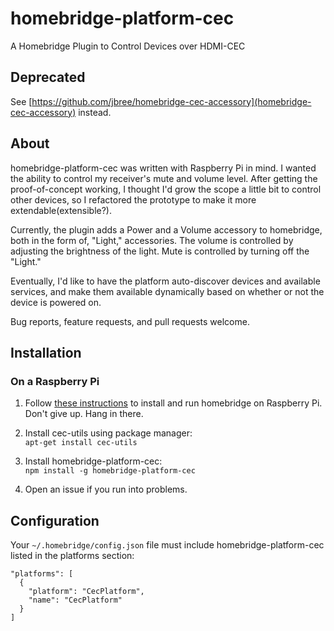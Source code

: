 # homebridge-platform-cec
A Homebridge Plugin to Control Devices over HDMI-CEC

## Deprecated

See [https://github.com/jbree/homebridge-cec-accessory](homebridge-cec-accessory) instead.
## About

homebridge-platform-cec was written with Raspberry Pi in mind. I wanted the
ability to control my receiver's mute and volume level. After getting the
proof-of-concept working, I thought I'd grow the scope a little bit to control
other devices, so I refactored the prototype to make it more extendable(extensible?).

Currently, the plugin adds a Power and a Volume accessory to homebridge, both in
the form of, "Light," accessories. The volume is controlled by adjusting the
brightness of the light. Mute is controlled by turning off the "Light."

Eventually, I'd like to have the platform auto-discover devices and available
services, and make them available dynamically based on whether or not the device
is powered on.

Bug reports, feature requests, and pull requests welcome.

## Installation

### On a Raspberry Pi

1. Follow [these instructions](https://github.com/nfarina/homebridge/wiki/Running-HomeBridge-on-a-Raspberry-Pi)
to install and run homebridge on Raspberry Pi. Don't give up. Hang in there.

2. Install cec-utils using package manager:  
`apt-get install cec-utils`

3. Install homebridge-platform-cec:  
`npm install -g homebridge-platform-cec`

4. Open an issue if you run into problems.

## Configuration

Your `~/.homebridge/config.json` file must include homebridge-platform-cec
listed in the platforms section:

```
"platforms": [
  {
    "platform": "CecPlatform",
    "name": "CecPlatform"
  }
]
```
